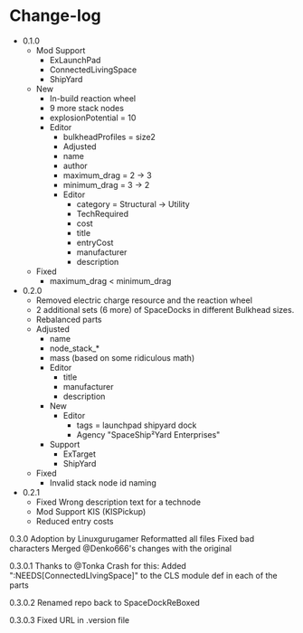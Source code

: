 # Change-log

* 0.1.0
  * Mod Support
    * ExLaunchPad
    * ConnectedLivingSpace
    * ShipYard
  * New
    * In-build reaction wheel
    * 9 more stack nodes
    * explosionPotential = 10
    * Editor
      * bulkheadProfiles = size2
      * Adjusted
      * name
      * author
      * maximum_drag = 2 -> 3
      * minimum_drag = 3 -> 2
      * Editor
         * category = Structural -> Utility
         * TechRequired
         * cost
         * title
         * entryCost
         * manufacturer
         * description
  * Fixed
    * maximum_drag < minimum_drag
* 0.2.0
   * Removed electric charge resource and the reaction wheel
   * 2 additional sets (6 more) of SpaceDocks in different Bulkhead sizes.
   * Rebalanced parts
   * Adjusted
      * name
      * node_stack_*
      * mass (based on some ridiculous math)
      * Editor
         * title
         * manufacturer
         * description
      * New
         * Editor
              * tags = launchpad shipyard dock
              * Agency "SpaceShip²Yard Enterprises"
      * Support
         * ExTarget
         * ShipYard
   * Fixed
      * Invalid stack node id naming
* 0.2.1
   * Fixed Wrong description text for a technode
   * Mod Support KIS (KISPickup)
   * Reduced entry costs

0.3.0
	Adoption by Linuxgurugamer
	Reformatted all files
	Fixed bad characters
	Merged @Denko666's changes with the original

0.3.0.1
	Thanks to @Tonka Crash for this:
		Added ":NEEDS[ConnectedLIvingSpace]" to the CLS module def in each of the parts

0.3.0.2
	Renamed repo back to SpaceDockReBoxed
    
0.3.0.3
    Fixed URL in .version file
